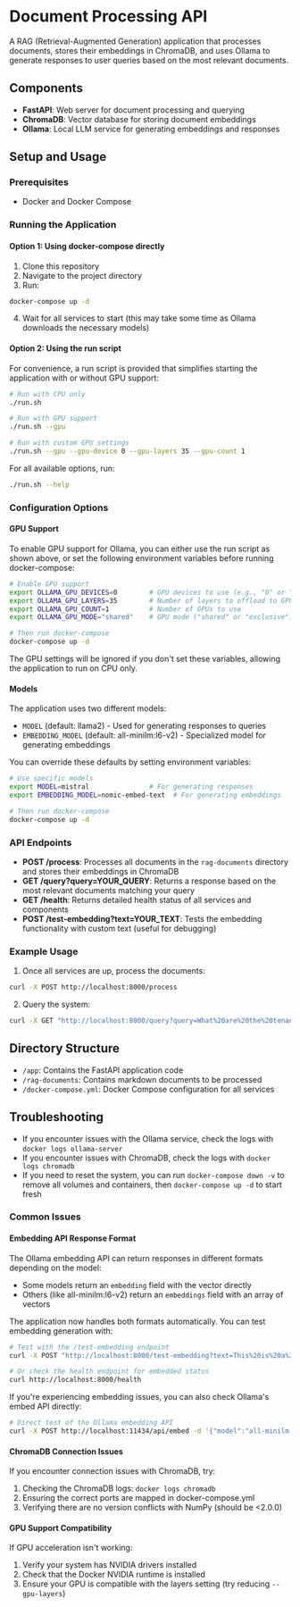 # Document Processing API

A RAG (Retrieval-Augmented Generation) application that processes documents, stores their embeddings in ChromaDB, and uses Ollama to generate responses to user queries based on the most relevant documents.

## Components

- **FastAPI**: Web server for document processing and querying
- **ChromaDB**: Vector database for storing document embeddings
- **Ollama**: Local LLM service for generating embeddings and responses

## Setup and Usage

### Prerequisites

- Docker and Docker Compose

### Running the Application

#### Option 1: Using docker-compose directly

1. Clone this repository
2. Navigate to the project directory
3. Run:

```bash
docker-compose up -d
```

4. Wait for all services to start (this may take some time as Ollama downloads the necessary models)

#### Option 2: Using the run script

For convenience, a run script is provided that simplifies starting the application with or without GPU support:

```bash
# Run with CPU only
./run.sh

# Run with GPU support
./run.sh --gpu

# Run with custom GPU settings
./run.sh --gpu --gpu-device 0 --gpu-layers 35 --gpu-count 1
```

For all available options, run:

```bash
./run.sh --help
```

### Configuration Options

#### GPU Support

To enable GPU support for Ollama, you can either use the run script as shown above, or set the following environment variables before running docker-compose:

```bash
# Enable GPU support
export OLLAMA_GPU_DEVICES=0        # GPU devices to use (e.g., "0" or "0,1")
export OLLAMA_GPU_LAYERS=35        # Number of layers to offload to GPU (higher = more GPU utilization)
export OLLAMA_GPU_COUNT=1          # Number of GPUs to use
export OLLAMA_GPU_MODE="shared"    # GPU mode ("shared" or "exclusive")

# Then run docker-compose
docker-compose up -d
```

The GPU settings will be ignored if you don't set these variables, allowing the application to run on CPU only.

#### Models

The application uses two different models:
- `MODEL` (default: llama2) - Used for generating responses to queries
- `EMBEDDING_MODEL` (default: all-minilm:l6-v2) - Specialized model for generating embeddings

You can override these defaults by setting environment variables:

```bash
# Use specific models
export MODEL=mistral               # For generating responses
export EMBEDDING_MODEL=nomic-embed-text  # For generating embeddings

# Then run docker-compose
docker-compose up -d
```

### API Endpoints

- **POST /process**: Processes all documents in the `rag-documents` directory and stores their embeddings in ChromaDB
- **GET /query?query=YOUR_QUERY**: Returns a response based on the most relevant documents matching your query
- **GET /health**: Returns detailed health status of all services and components
- **POST /test-embedding?text=YOUR_TEXT**: Tests the embedding functionality with custom text (useful for debugging)

### Example Usage

1. Once all services are up, process the documents:

```bash
curl -X POST http://localhost:8000/process
```

2. Query the system:

```bash
curl -X GET "http://localhost:8000/query?query=What%20are%20the%20tenant%20configuration%20settings?"
```

## Directory Structure

- `/app`: Contains the FastAPI application code
- `/rag-documents`: Contains markdown documents to be processed
- `/docker-compose.yml`: Docker Compose configuration for all services

## Troubleshooting

- If you encounter issues with the Ollama service, check the logs with `docker logs ollama-server`
- If you encounter issues with ChromaDB, check the logs with `docker logs chromadb`
- If you need to reset the system, you can run `docker-compose down -v` to remove all volumes and containers, then `docker-compose up -d` to start fresh

### Common Issues

#### Embedding API Response Format

The Ollama embedding API can return responses in different formats depending on the model:
- Some models return an `embedding` field with the vector directly
- Others (like all-minilm:l6-v2) return an `embeddings` field with an array of vectors

The application now handles both formats automatically. You can test embedding generation with:

```bash
# Test with the /test-embedding endpoint
curl -X POST "http://localhost:8000/test-embedding?text=This%20is%20a%20test"

# Or check the health endpoint for embedded status
curl http://localhost:8000/health
```

If you're experiencing embedding issues, you can also check Ollama's embed API directly:

```bash
# Direct test of the Ollama embedding API
curl -X POST http://localhost:11434/api/embed -d '{"model":"all-minilm:l6-v2","input":"test"}'
```

#### ChromaDB Connection Issues

If you encounter connection issues with ChromaDB, try:
1. Checking the ChromaDB logs: `docker logs chromadb`
2. Ensuring the correct ports are mapped in docker-compose.yml
3. Verifying there are no version conflicts with NumPy (should be <2.0.0)

#### GPU Support Compatibility

If GPU acceleration isn't working:
1. Verify your system has NVIDIA drivers installed
2. Check that the Docker NVIDIA runtime is installed
3. Ensure your GPU is compatible with the layers setting (try reducing `--gpu-layers`)